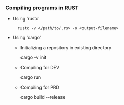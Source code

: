 ### Compiling programs in RUST

- Using 'rustc'

        rustc -v </path/to/.rs> -o <output-filename> 

- Using 'cargo'
    - Initializing a repository in existing directory

        cargo -v init <name>

    - Compiling for DEV

        cargo run

    - Compiling for PRD

        cargo build --release  